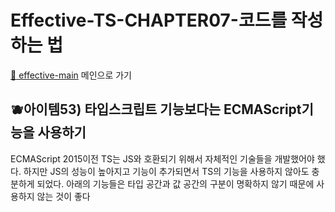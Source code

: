# Effective-TS-CHAPTER07-코드를 작성하는 법

[:memo: effective-main][ effective-main ] 메인으로 가기

[effective-main]: /B-Effective-TypeScript

## 🫐아이템53) 타입스크립트 기능보다는 ECMAScript기능을 사용하기

ECMAScript 2015이전 TS는 JS와 호환되기 위해서 자체적인 기술들을 개발했어야 했다. 하지만 JS의 성능이 높아지고 기능이 추가되면서 TS의 기능을 사용하지 않아도 충분하게 되었다. 아래의 기능들은 타입 공간과 값 공간의 구분이 명확하지 않기 때문에 사용하지 않는 것이 좋다
